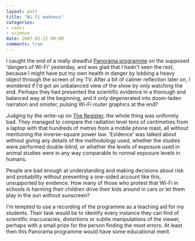 ```yaml
---
layout: post
title: "Wi-fi madness"
categories:
- rants
- science
date: 2007-05-22 00:00
comments: true
---
```


<p>I caught the end of a really dreadful <a href="http://news.bbc.co.uk/1/hi/programmes/panorama/6674675.stm">Panorama programme</a> on the supposed 'dangers of Wi-Fi' yesterday, and was glad that I hadn't seen the rest, because I might have put my own health in danger by lobbing a heavy object through the screen of my TV. After a bit of calmer reflection later on, I wondered if I'd got an unbalanced view of the show by only watching the end. Perhaps they had presented the scientific evidence in a thorough and balanced way at the beginning, and it only degenerated into doom-laden narration and sinister, pulsing Wi-Fi router graphics at the end?</p>

<p>Judging by the write-up on <a href="http://www.theregister.co.uk/2007/05/22/wifi_science_bunk/">The Register</a>, the whole thing was uniformly bad. They managed to compare the radiation level tens of centimetres from a laptop with that hundreds of metres from a mobile phone mast, all without mentioning the inverse-square power law. 'Evidence' was talked about without giving any details of the methodology used, whether the studies were performed double-blind, or whether the levels of exposure used in animal studies were in any way comparable to normal exposure levels in humans.</p>

<p>People are bad enough at understanding and making decisions about risk and probability without presenting a one-sided account like this, unsupported by evidence. How many of those who protest that Wi-Fi in schools is harming their children drive their kids around in cars or let them play in the sun without sunscreen?</p>

<p>I'm tempted to use a recording of the programme as a teaching aid for my students. Their task would be to identify every instance they can find of scientific inaccuracies, distortions or subtle manipulations of the viewer, perhaps with a small prize for the person finding the most errors. At least then this Panorama programme would have some educational merit.</p>


